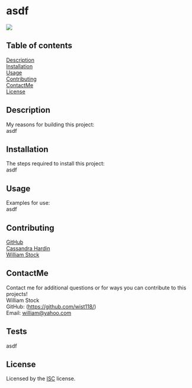 
  # asdf
  [<img src="https://img.shields.io/badge/License-ISC-blue.svg">](https://www.isc.org/licenses/)

  ## Table of contents  
  [Description](#description)  
  [Installation](#installation)  
  [Usage](#usage)  
  [Contributing](#contributing)  
  [ContactMe](#contactme)  
  [License](#license)  

  ## Description
  My reasons for building this project:  
  asdf

  ## Installation
  The steps required to install this project:  
  asdf

  ## Usage
  Examples for use:  
  asdf

  ## Contributing
  
  [GitHub](https://github.com/octocat)  
    [Cassandra Hardin](https://github.com/cassadoes)  
    [William Stock](https://github.com/wist118)  
    
    


  ## ContactMe
  Contact me for additional questions or for ways you can contribute to this projects!  
  William Stock  
  GitHub: (https://github.com/wist118/)  
  Email: william@yahoo.com
  

  ## Tests
  asdf

  ## License
  Licensed by the [ISC](https://www.isc.org/licenses/) license.


